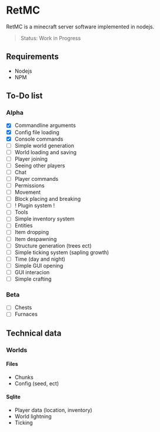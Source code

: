 # RetMC
RetMC is a minecraft server software implemented in nodejs.
> Status: Work in Progress

## Requirements
- Nodejs
- NPM

## To-Do list
### Alpha
- [x] Commandline arguments
- [x] Config file loading
- [x] Console commands
- [ ] Simple world generation
- [ ] World loading and saving
- [ ] Player joining
- [ ] Seeing other players
- [ ] Chat
- [ ] Player commands
- [ ] Permissions
- [ ] Movement
- [ ] Block placing and breaking
- [ ] ! Plugin system !
- [ ] Tools
- [ ] Simple inventory system
- [ ] Entities
- [ ] Item dropping
- [ ] Item despawning
- [ ] Structure generation (trees ect)
- [ ] Simple ticking system (sapling growth)
- [ ] Time (day and night)
- [ ] Simple GUI opening
- [ ] GUI interacion
- [ ] Simple crafting
### Beta
- [ ] Chests
- [ ] Furnaces

## Technical data
### Worlds
#### Files
- Chunks
- Config (seed, ect)
#### Sqlite
- Player data (location, inventory)
- World lightning
- Ticking